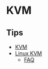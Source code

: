 # KVM
## Tips
* [KVM](https://en.wikipedia.org/wiki/Kernel-based_Virtual_Machine)
* [Linux KVM](https://www.linux-kvm.org)
  * [FAQ](https://www.linux-kvm.org/page/FAQ)
